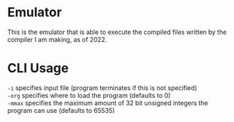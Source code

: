 # Emulator

This is the emulator that is able to execute the compiled files written by the compiler I am making, as of 2022.
# CLI Usage

`-i` specifies input file (program terminates if this is not specified) <br>
`-org` specifies where to load the program (defaults to 0) <br>
`-mmax` specifies the maximum amount of 32 bit unsigned integers the program can use (defaults to 65535) <br>
